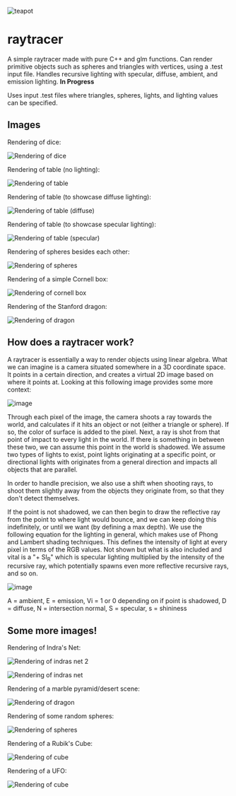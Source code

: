 ![teapot](https://github.com/dhavaljjani/raytracer/blob/main/teapot.gif)

# raytracer

A simple raytracer made with pure C++ and glm functions. Can render primitive objects such as spheres and triangles with vertices, using a .test input file.
Handles recursive lighting with specular, diffuse, ambient, and emission lighting. **In Progress**

Uses input .test files where triangles, spheres, lights, and lighting values can be specified.

## Images

Rendering of dice:

![Rendering of dice](https://github.com/dhavaljjani/raytracer/blob/main/scene2.png)

Rendering of table (no lighting):

![Rendering of table](https://github.com/dhavaljjani/raytracer/blob/main/scene3.png)

Rendering of table (to showcase diffuse lighting):

![Rendering of table (diffuse)](https://github.com/dhavaljjani/raytracer/blob/main/scene4-diffuse.png)

Rendering of table (to showcase specular lighting):

![Rendering of table (specular)](https://github.com/dhavaljjani/raytracer/blob/main/scene4-specular.png)

Rendering of spheres besides each other:

![Rendering of spheres](https://github.com/dhavaljjani/raytracer/blob/main/scene5.png)

Rendering of a simple Cornell box:

![Rendering of cornell box](https://github.com/dhavaljjani/raytracer/blob/main/scene6.png)

Rendering of the Stanford dragon:

![Rendering of dragon](https://github.com/dhavaljjani/raytracer/blob/main/scene7.png)

## How does a raytracer work?

A raytracer is essentially a way to render objects using linear algebra. What we can imagine is a camera situated somewhere in a 3D coordinate space. It points in a certain direction, and creates a virtual 2D image based on where it points at. Looking at this following image provides some more context:

![image](https://github.com/dhavaljjani/raytracer/assets/56317794/9111dc7c-eb69-4eec-b293-db714f9237b5)

Through each pixel of the image, the camera shoots a ray towards the world, and calculates if it hits an object or not (either a triangle or sphere). If so, the color of surface is added to the pixel. Next, a ray is shot from that point of impact to every light in the world. If there is something in between these two, we can assume this point in the world is shadowed. We assume two types of lights to exist, point lights originating at a specific point, or directional lights with originates from a general direction and impacts all objects that are parallel. 

In order to handle precision, we also use a shift when shooting rays, to shoot them slightly away from the objects they originate from, so that they don't detect themselves.

If the point is not shadowed, we can then begin to draw the reflective ray from the point to where light would bounce, and we can keep doing this indefinitely, or until we want (by defining a max depth). We use the following equation for the lighting in general, which makes use of Phong and Lambert shading techniques. This defines the intensity of light at every pixel in terms of the RGB values. Not shown but what is also included and vital is a "+ SI<sub>R</sub>" which is specular lighting multiplied by the intensity of the recursive ray, which potentially spawns even more reflective recursive rays, and so on.

![image](https://github.com/dhavaljjani/raytracer/assets/56317794/f7612d11-9da4-4d67-a5d1-0d32c92ba4a9)

A = ambient, E = emission, Vi = 1 or 0 depending on if point is shadowed, D = diffuse, N = intersection normal, S = specular, s = shininess

## Some more images!

Rendering of Indra's Net:

![Rendering of indras net 2](https://github.com/dhavaljjani/raytracer/blob/main/indras2.png)

![Rendering of indras net](https://github.com/dhavaljjani/raytracer/blob/main/indras.png)

Rendering of a marble pyramid/desert scene:

![Rendering of dragon](https://github.com/dhavaljjani/raytracer/blob/main/drydryruins.png)

Rendering of some random spheres:

![Rendering of spheres](https://github.com/dhavaljjani/raytracer/blob/main/spheres.png)

Rendering of a Rubik's Cube:

![Rendering of cube](https://github.com/dhavaljjani/raytracer/blob/main/rubikscube.png)

Rendering of a UFO:

![Rendering of cube](https://github.com/dhavaljjani/raytracer/blob/main/ufo.png)

